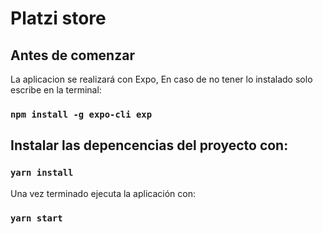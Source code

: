 # Platzi store

## Antes de comenzar

La aplicacion se realizará con Expo, En caso de no tener lo instalado solo escribe en la terminal:

### `npm install -g expo-cli exp`

## Instalar las depencencias del proyecto con:

### `yarn install`

Una vez terminado ejecuta la aplicación con: 

### `yarn start`


